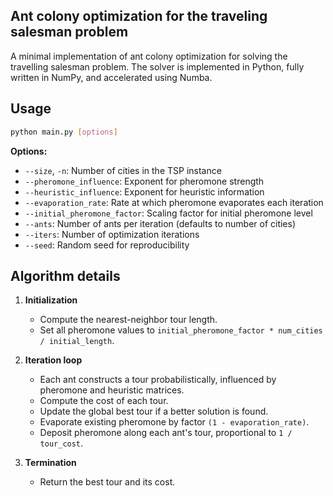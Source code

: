 ## Ant colony optimization for the traveling salesman problem

A minimal implementation of ant colony optimization for solving the travelling salesman problem.
The solver is implemented in Python, fully written in NumPy, and accelerated using Numba.

## Usage

```bash
python main.py [options]
```

**Options:**

* `--size`, `-n`: Number of cities in the TSP instance
* `--pheromone_influence`: Exponent for pheromone strength
* `--heuristic_influence`: Exponent for heuristic information
* `--evaporation_rate`: Rate at which pheromone evaporates each iteration
* `--initial_pheromone_factor`: Scaling factor for initial pheromone level
* `--ants`: Number of ants per iteration (defaults to number of cities)
* `--iters`: Number of optimization iterations
* `--seed`: Random seed for reproducibility

## Algorithm details

1. **Initialization**

   * Compute the nearest-neighbor tour length.
   * Set all pheromone values to `initial_pheromone_factor * num_cities / initial_length`.

2. **Iteration loop**

   * Each ant constructs a tour probabilistically, influenced by pheromone and heuristic matrices.
   * Compute the cost of each tour.
   * Update the global best tour if a better solution is found.
   * Evaporate existing pheromone by factor `(1 - evaporation_rate)`.
   * Deposit pheromone along each ant's tour, proportional to `1 / tour_cost`.

3. **Termination**

   * Return the best tour and its cost.
